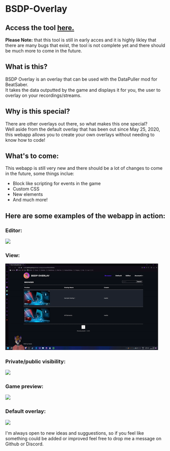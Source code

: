 # BSDP-Overlay
## Access the tool [here.](https://readie.global-gaming.co/bsdp-overlay/)
**Please Note:** that this tool is still in early acces and it is highly likley that there are many bugs that exist, the tool is not complete yet and there should be much more to come in the future.

## What is this?  
BSDP Overlay is an overlay that can be used with the DataPuller mod for BeatSaber.  
It takes the data outputted by the game and displays it for you, the user to overlay on your recordings/streams. 

## Why is this special?  
There are other overlays out there, so what makes this one special?  
Well aside from the default overlay that has been out since May 25, 2020, this webapp allows you to create your own overlays without needing to know how to code!  

## What's to come:
This webapp is still very new and there should be a lot of changes to come in the future, some things inclue:  
- Block like scripting for events in the game
- Custom CSS
- New elements
- And much more!

## Here are some examples of the webapp in action:  
### Editor:  
<img src="./previews/Editor.gif" width="480">  

### View:  
<img src="./previews/View.gif" width="480">  

### Private/public visibility:  
<img src="./previews/PublicPrivate.gif" width="480">  

### Game preview:  
<img src="./previews/GamePreview.gif" width="480">  

### Default overlay:  
<img src="./previews/Default.gif" width="480">  

I'm always open to new ideas and sugguestions, so if you feel like something could be added or improved feel free to drop me a message on Github or Discord.